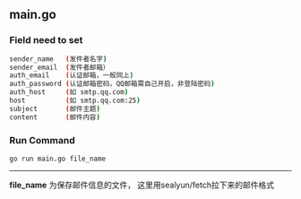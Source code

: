 ## main.go

### Field need to set
```bash
sender_name   (发件者名字)       
sender_email  (发件者邮箱）
auth_email    (认证邮箱，一般同上)
auth_password (认证邮箱密码，QQ邮箱需自己开启，非登陆密码)
auth_host     (如 smtp.qq.com)
host          (如 smtp.qq.com:25)
subject       (邮件主题)
content       (邮件内容)
```

### Run Command
```go run main.go file_name```
***
**file_name** 为保存邮件信息的文件， 这里用sealyun/fetch拉下来的邮件格式
